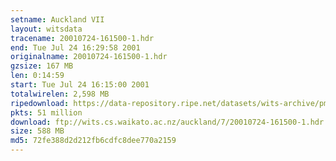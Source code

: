 ```yaml
---
setname: Auckland VII
layout: witsdata
tracename: 20010724-161500-1.hdr
end: Tue Jul 24 16:29:58 2001
originalname: 20010724-161500-1.hdr
gzsize: 167 MB
len: 0:14:59
start: Tue Jul 24 16:15:00 2001
totalwirelen: 2,598 MB
ripedownload: https://data-repository.ripe.net/datasets/wits-archive/pma/long/auck/7//20010724-161500-1.hdr.gz
pkts: 51 million
download: ftp://wits.cs.waikato.ac.nz/auckland/7/20010724-161500-1.hdr.gz
size: 588 MB
md5: 72fe388d2d212fb6cdfc8dee770a2159
---
```

